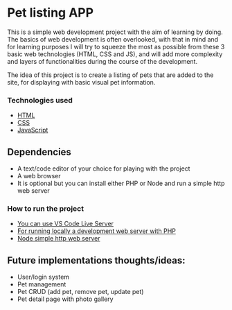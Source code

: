 # Pet listing APP

This is a simple web development project with the aim of learning by doing.
The basics of web development is often overlooked, with that in mind and for learning purposes I will try
to squeeze the most as possible from these 3 basic web technologies (HTML, CSS and JS), and will add more complexity
and layers of functionalities during the course of the development.

The idea of this project is to create a listing of pets that are added to the site, for displaying with basic visual
pet information.

### Technologies used

* [HTML](https://developer.mozilla.org/en-US/docs/Web/Html)
* [CSS](https://developer.mozilla.org/en-US/docs/Web/Css)
* [JavaScript](https://developer.mozilla.org/en-US/docs/Web/JavaScript)

## Dependencies

* A text/code editor of your choice for playing with the project
* A web browser
* It is optional but you can install either PHP or Node and run a simple http web server

### How to run the project

* [You can use VS Code Live Server](https://marketplace.visualstudio.com/items?itemName=ritwickdey.LiveServer)
* [For running locally a development web server with PHP](https://www.php.net/manual/en/features.commandline.webserver.php)
* [Node simple http web server](https://www.npmjs.com/package/http-server)

## Future implementations thoughts/ideas:
* User/login system
* Pet management
* Pet CRUD (add pet, remove pet, update pet)
* Pet detail page with photo gallery